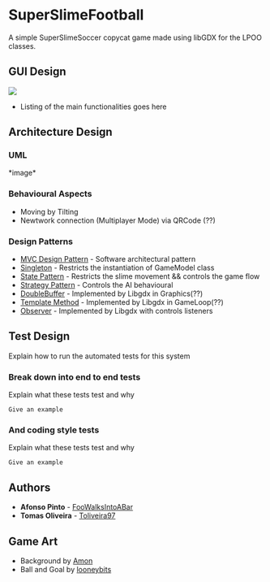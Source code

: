 # SuperSlimeFootball

A simple SuperSlimeSoccer copycat game made using libGDX for the LPOO classes.


## GUI Design

![](https://github.com/Toliveira97/SuperSlimeFootball/blob/master/checkPoint/GUIMockups.png)

* Listing of the main functionalities goes here

## Architecture Design

### UML

\*image\*

### Behavioural Aspects
* Moving by Tilting
* Newtwork connection (Multiplayer Mode) via QRCode (??)

### Design Patterns

* [MVC Design Pattern](https://en.wikipedia.org/wiki/Model%E2%80%93view%E2%80%93controller) - Software architectural pattern
* [Singleton](https://en.wikipedia.org/wiki/Singleton_pattern) -  Restricts the instantiation of GameModel class
* [State Pattern](https://en.wikipedia.org/wiki/State_pattern) - Restricts the slime movement && controls the game flow
* [Strategy Pattern](https://en.wikipedia.org/wiki/Strategy_pattern) - Controls the AI behavioural 
* [DoubleBuffer]() - Implemented by Libgdx in Graphics(??)
* [Template Method]() - Implemented by Libgdx in GameLoop(??)
* [Observer]() - Implemented by Libgdx with controls listeners


## Test Design

Explain how to run the automated tests for this system

### Break down into end to end tests

Explain what these tests test and why

```
Give an example
```

### And coding style tests

Explain what these tests test and why

```
Give an example
```

## Authors

* **Afonso Pinto** - [FooWalksIntoABar](https://github.com/FooWalksIntoABar)
* **Tomas Oliveira** - [Toliveira97](https://github.com/Toliveira97)

## Game Art

* Background by [Amon](https://opengameart.org/content/football-pitch)
* Ball and Goal by [looneybits](https://opengameart.org/content/soccer-pack)
